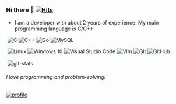 ### Hi there 👋 [![Hits](https://hits.seeyoufarm.com/api/count/incr/badge.svg?url=https%3A%2F%2Fgithub.com%2Fmsjeong%2Fmsjeong&count_bg=%23343148&title_bg=%23D7C49E&icon=&icon_color=%23E7E7E7&title=hits&edge_flat=false)](https://hits.seeyoufarm.com)

* I am a developer with about 2 years of experience. My main programming language is C/C++.

![]()
<img alt="C" src="https://img.shields.io/badge/c-%2300599C.svg?style=for-the-badge&logo=c&logoColor=white"/>
<img alt="C++" src="https://img.shields.io/badge/c++-%2300599C.svg?style=for-the-badge&logo=c%2B%2B&logoColor=white"/>
<img alt="Go" src="https://img.shields.io/badge/go-%2300ADD8.svg?style=for-the-badge&logo=go&logoColor=white"/>
<img alt="MySQL" src="https://img.shields.io/badge/mysql-%2300f.svg?style=for-the-badge&logo=mysql&logoColor=white"/>

![]()
<img alt="Linux" src="https://img.shields.io/badge/Linux-FCC624?style=for-the-badge&logo=linux&logoColor=black">
<img alt="Windows 10" src="https://img.shields.io/badge/Windows-0078D6?style=for-the-badge&logo=windows&logoColor=white" />
<img alt="Visual Studio Code" src="https://img.shields.io/badge/VisualStudioCode-0078d7.svg?style=for-the-badge&logo=visual-studio-code&logoColor=white"/>
<img alt="Vim" src="https://img.shields.io/badge/VIM-%2311AB00.svg?style=for-the-badge&logo=vim&logoColor=white"/>
<img alt="Git" src="https://img.shields.io/badge/git-%23F05033.svg?style=for-the-badge&logo=git&logoColor=white"/>
<img alt="GitHub" src="https://img.shields.io/badge/github-%23121011.svg?style=for-the-badge&logo=github&logoColor=white"/>

![]()
<img alt="git-stats" align="center" src="https://github-readme-stats.vercel.app/api?username=RyanJeong&show_icons=true"/>

###### I love programming and problem-solving!
[![profile](http://mazassumnida.wtf/api/v2/generate_badge?boj=msjeong)](https://www.acmicpc.net/user/msjeong)




<!--
**RyanJeong/RyanJeong** is a ✨ _special_ ✨ repository because its `README.md` (this file) appears on your GitHub profile.

Here are some ideas to get you started:

- 🔭 I’m currently working on ...
- 🌱 I’m currently learning ...
- 👯 I’m looking to collaborate on ...
- 🤔 I’m looking for help with ...
- 💬 Ask me about ...
- 📫 How to reach me: ...
- 😄 Pronouns: ...
- ⚡ Fun fact: ...

bedge ref: https://github.com/Ileriayo/markdown-badges
#D7C49E
#343148
-->
